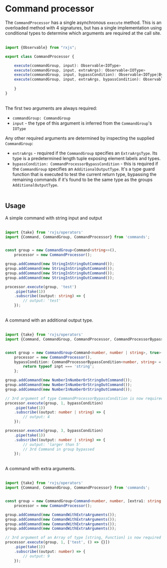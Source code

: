 # Command processor

The `CommandProcessor` has a single asynchronous `execute` method. This is an overloaded method with 4 signatures, but has a single implementation using conditional types to determine which arguments are required at the call site.
<br/><br/>

```ts
import {Observable} from "rxjs";

export class CommandProcessor {

    execute(commandGroup, input): Observable<IOType>
    execute(commandGroup, input, extraArgs): Observable<IOType>
    execute(commandGroup, input, bypassCondition): Observable<IOType|BypassType>
    execute(commandGroup, input, extraArgs, bypassCondition): Observable<IOType|BypassType> {
        
    }
}
```
<br/>
The first two arguments are always required:

 - `commandGroup: CommandGroup`
 - `input` - the type of this argument is inferred from the `CommandGroup`'s `IOType`

Any other required arguments are determined by inspecting the supplied `CommandGroup`:

 - `extraArgs` - required if the `CommandGroup` specifies an `ExtraArgsType`. Its type is a predetermined length tuple exposing element labels and types. 
 - `bypassCondition: CommandProcessorBypassCondition` - this is required if the `CommandGroup` specifies an `AdditionalOutputType`. It's a type guard function that is executed to test the current return type, bypassing the remaining commands if it's found to be the same type as the groups `AdditionalOutputType`.
<br/><br/>

## Usage

A simple command with string input and output
<br/><br/>

```ts
import {take} from 'rxjs/operators'
import {Command, CommandGroup, CommandProcessor} from 'commands';


const group = new CommandGroup<Command<string>>(),
    processor = new CommandProcessor();

group.addCommand(new StringInStringOutCommand());
group.addCommand(new StringInStringOutCommand());
group.addCommand(new StringInStringOutCommand());
group.addCommand(new StringInStringOutCommand());

processor.execute(group, 'test')
    .pipe(take(1))
    .subscribe((output: string) => {
        // output: 'test'
    });
```

<br/>
A command with an additional output type.
<br/><br/>

```ts
import {take} from 'rxjs/operators'
import {Command, CommandGroup, CommandProcessor, CommandProcessorBypassCondition} from 'commands';


const group = new CommandGroup<Command<number, number | string>, true>(),
    processor = new CommandProcessor(),
    bypassCondition: CommandProcessorBypassCondition<number, string> = (inpt: number|string): inpt is string => {
        return typeof inpt === 'string';
    };

group.addCommand(new NumberInNumberOrStringOutCommand());
group.addCommand(new NumberInNumberOrStringOutCommand());
group.addCommand(new NumberInNumberOrStringOutCommand());

// 3rd argument of type CommandProcessorBypassCondition is now required as the CommandGroup has an additional output type
processor.execute(group, 1, bypassCondition) 
    .pipe(take(1))
    .subscribe((output: number | string) => {
        // output: 4
    });

processor.execute(group, 3, bypassCondition)
    .pipe(take(1))
    .subscribe((output: number | string) => {
        // output: 'larger than 5'
        // 3rd Command in group bypassed
    });
```

<br/>
A command with extra arguments.
<br/><br/>

```ts
import {take} from 'rxjs/operators'
import {Command, CommandGroup, CommandProcessor} from 'commands';


const group = new CommandGroup<Command<number, number, [extra1: string, extra2: Function]>(),
    processor = new CommandProcessor();

group.addCommand(new CommandWithExtraArguments());
group.addCommand(new CommandWithExtraArguments());
group.addCommand(new CommandWithExtraArguments());
group.addCommand(new CommandWithExtraArguments());

// 3rd argument of an Array of type [string, Function] is now required as the CommandGroup requires extra args
processor.execute(group, 1, ['test', () => {}]) 
    .pipe(take(1))
    .subscribe((output: number) => {
        // output: 9
    });
```
